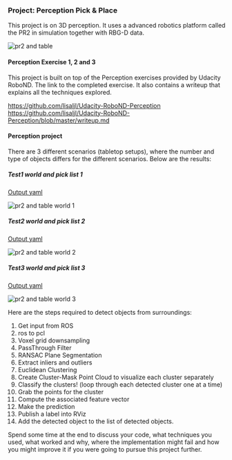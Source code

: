 ### Project: Perception Pick & Place

This project is on 3D perception. It uses a advanced robotics platform called the PR2 in simulation together with RBG-D data.

![pr2 and table](./images/scenario.png)


#### Perception Exercise 1, 2 and 3

This project is built on top of the Perception exercises provided by Udacity RoboND. The link to the completed exercise. It also contains a writeup that explains all the techniques explored.

https://github.com/lisaljl/Udacity-RoboND-Perception
https://github.com/lisaljl/Udacity-RoboND-Perception/blob/master/writeup.md

#### Perception project

There are 3 different scenarios (tabletop setups), where the number and type of objects differs for the different scenarios. Below are the results:

##### Test1 world and pick list 1

[Output yaml](https://github.com/lisaljl/Udacity-RoboND-Perception-Project/blob/master/pr2_robot/output/output_1.yaml)

![pr2 and table world 1](./images/pick_list_1.png)

##### Test2 world and pick list 2

[Output yaml](https://github.com/lisaljl/Udacity-RoboND-Perception-Project/blob/master/pr2_robot/output/output_2.yaml)

![pr2 and table world 2](./images/pick_list_2.png)

##### Test3 world and pick list 3

[Output yaml](https://github.com/lisaljl/Udacity-RoboND-Perception-Project/blob/master/pr2_robot/output/output_3.yaml)

![pr2 and table world 3](./images/pick_list_3.png)


Here are the steps required to detect objects from surroundings:

1. Get input from ROS
2. ros to pcl
3. Voxel grid downsampling
4. PassThrough Filter
5. RANSAC Plane Segmentation
6. Extract inliers and outliers
7. Euclidean Clustering
8. Create Cluster-Mask Point Cloud to visualize each cluster separately
9. Classify the clusters! (loop through each detected cluster one at a time)
10. Grab the points for the cluster
11. Compute the associated feature vector
12. Make the prediction
13. Publish a label into RViz
14. Add the detected object to the list of detected objects.




Spend some time at the end to discuss your code, what techniques you used, what worked and why, where the implementation might fail and how you might improve it if you were going to pursue this project further.  



